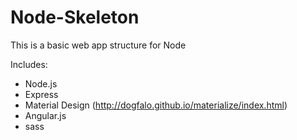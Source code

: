 Node-Skeleton
=============

This is a basic web app structure for Node

Includes:

- Node.js
- Express
- Material Design (http://dogfalo.github.io/materialize/index.html)
- Angular.js
- sass
